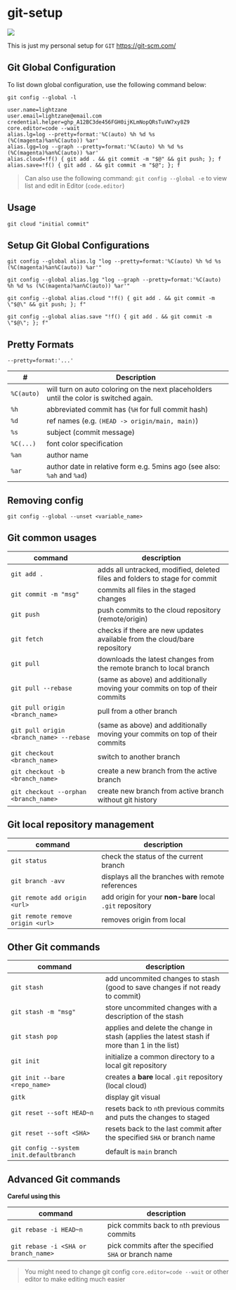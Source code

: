 # git-setup

![](https://img.shields.io/badge/git-version%202.36.0.windows.1-red)

This is just my personal setup for `GIT` https://git-scm.com/

## Git Global Configuration

To list down global configuration, use the following command below:

```
git config --global -l
```

```
user.name=lightzane
user.email=lightzane@email.com
credential.helper=ghp_A12BC3de456FGH0ijKLmNopQRsTuVW7xy8Z9
core.editor=code --wait
alias.lg=log --pretty=format:'%C(auto) %h %d %s (%C(magenta)%an%C(auto)) %ar'
alias.lgg=log --graph --pretty=format:'%C(auto) %h %d %s (%C(magenta)%an%C(auto)) %ar'
alias.cloud=!f() { git add . && git commit -m "$@" && git push; }; f
alias.save=!f() { git add . && git commit -m "$@"; }; f
```

> Can also use the following command: `git config --global -e` to view list and edit in Editor (`code.editor`)

## Usage

```
git cloud "initial commit"
```

## Setup Git Global Configurations

```
git config --global alias.lg "log --pretty=format:'%C(auto) %h %d %s (%C(magenta)%an%C(auto)) %ar'"
```

```
git config --global alias.lgg "log --graph --pretty=format:'%C(auto) %h %d %s (%C(magenta)%an%C(auto)) %ar'"
```

```
git config --global alias.cloud "!f() { git add . && git commit -m \"$@\" && git push; }; f"
```

```
git config --global alias.save "!f() { git add . && git commit -m \"$@\"; }; f"
```

## Pretty Formats

`--pretty=format:'...'`

| #          | Description                                                                            |
| ---------- | -------------------------------------------------------------------------------------- |
| `%C(auto)` | will turn on auto coloring on the next placeholders until the color is switched again. |
| `%h`       | abbreviated commit has (`%H` for full commit hash)                                     |
| `%d`       | ref names (e.g. `(HEAD -> origin/main, main)`)                                         |
| `%s`       | subject (commit message)                                                               |
| `%C(...)`  | font color specification                                                               |
| `%an`      | author name                                                                            |
| `%ar`      | author date in relative form e.g. 5mins ago (see also: `%ah` and `%ad`)                |

## Removing config

`git config --global --unset <variable_name>`

## Git common usages

| command                                  | description                                                                  |
| ---------------------------------------- | ---------------------------------------------------------------------------- |
| `git add .`                              | adds all untracked, modified, deleted files and folders to stage for commit  |
| `git commit -m "msg"`                    | commits all files in the staged changes                                      |
| `git push`                               | push commits to the cloud repository (remote/origin)                         |
| `git fetch`                              | checks if there are new updates available from the cloud/bare repository     |
| `git pull`                               | downloads the latest changes from the remote branch to local branch          |
| `git pull --rebase`                      | (same as above) and additionally moving your commits on top of their commits |
| `git pull origin <branch_name>`          | pull from a other branch                                                     |
| `git pull origin <branch_name> --rebase` | (same as above) and additionally moving your commits on top of their commits |
| `git checkout <branch_name>`             | switch to another branch                                                     |
| `git checkout -b <branch_name>`          | create a new branch from the active branch                                   |
| `git checkout --orphan <branch_name>`    | create new branch from active branch without git history                     |

## Git local repository management

| command                          | description                                              |
| -------------------------------- | -------------------------------------------------------- |
| `git status`                     | check the status of the current branch                   |
| `git branch -avv`                | displays all the branches with remote references         |
| `git remote add origin <url>`    | add origin for your **non-bare** local `.git` repository |
| `git remote remove origin <url>` | removes origin from local                                |

## Other Git commands

| command                                  | description                                                                                  |
| ---------------------------------------- | -------------------------------------------------------------------------------------------- |
| `git stash`                              | add uncommited changes to stash (good to save changes if not ready to commit)                |
| `git stash -m "msg"`                     | store uncommited changes with a description of the stash                                     |
| `git stash pop`                          | applies and delete the change in stash (applies the latest stash if more than 1 in the list) |
| `git init`                               | initialize a common directory to a local git repository                                      |
| `git init --bare <repo_name>`            | creates a **bare** local `.git` repository (local cloud)                                     |
| `gitk`                                   | display git visual                                                                           |
| `git reset --soft HEAD~n`                | resets back to `n`th previous commits and puts the changes to staged                         |
| `git reset --soft <SHA>`                 | resets back to the last commit after the specified `SHA` or branch name                      |
| `git config --system init.defaultbranch` | default is `main` branch                                                                     |

## Advanced Git commands

**Careful using this**

| command                              | description                                           |
| ------------------------------------ | ----------------------------------------------------- |
| `git rebase -i HEAD~n`               | pick commits back to `n`th previous commits           |
| `git rebase -i <SHA or branch_name>` | pick commits after the specified `SHA` or branch name |

> You might need to change git config `core.editor=code --wait` or other editor to make editing much easier
